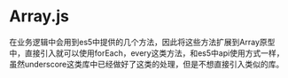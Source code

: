 Array.js
========

在业务逻辑中会用到es5中提供的几个方法，因此将这些方法扩展到Array原型中，直接引入就可以使用forEach，every这类方法，和es5中api使用方式一样，虽然underscore这类库中已经做好了这类的处理，但是不想直接引入类似的库。
